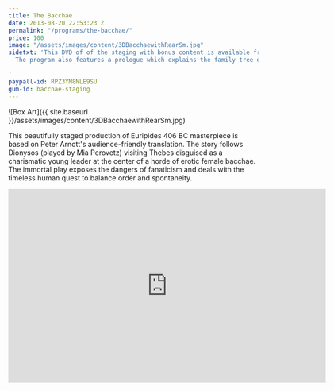 ```yaml
---
title: The Bacchae
date: 2013-08-20 22:53:23 Z
permalink: "/programs/the-bacchae/"
price: 100
image: "/assets/images/content/3DBacchaewithRearSm.jpg"
sidetxt: 'This DVD of of the staging with bonus content is available from our store.
  The program also features a prologue which explains the family tree of king Cadmus.

'
paypall-id: RPZ3YM8NLE9SU
gum-id: bacchae-staging
---
```


![Box Art]({{ site.baseurl }}/assets/images/content/3DBacchaewithRearSm.jpg)

This beautifully staged production of Euripides 406 BC masterpiece is based on Peter Arnott's audience-friendly translation. The story follows Dionysos (played by Mia Perovetz) visiting Thebes disguised as a charismatic young leader at the center of a horde of erotic female bacchae. The immortal play exposes the dangers of fanaticism and deals with the timeless human quest to balance order and spontaneity.

<iframe id="ytplayer" src="https://www.youtube.com/embed/ptFfYRpTc8c?rel=0&amp;modestbranding=1&amp;autohide=1" class="yt" width="640" height="390" frameborder="0"></iframe>
